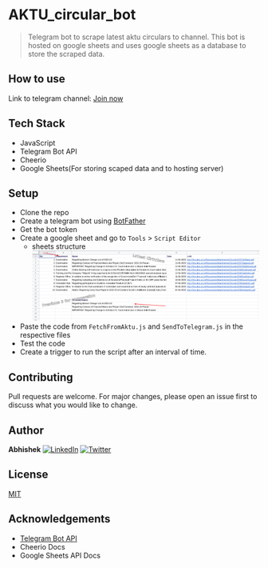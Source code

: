 # AKTU_circular_bot
> Telegram bot to scrape latest aktu circulars to channel. This bot is hosted on google sheets and uses google sheets as a database to store the scraped data.

## How to use
 Link to telegram channel: [Join now](https://t.me/aktucirculars)

## Tech Stack
- JavaScript
- Telegram Bot API
- Cheerio
- Google Sheets(For storing scaped data and to hosting server)

## Setup
- Clone the repo
- Create a telegram bot using [BotFather](https://t.me/BotFather)
- Get the bot token
- Create a google sheet and go to `Tools` > `Script Editor`
   - sheets structure
    ![sheets structure](./assets/sheets_structure.png)
- Paste the code from `FetchFromAktu.js` and `SendToTelegram.js` in the respective files
- Test the code
- Create a trigger to run the script after an interval of time.

## Contributing
Pull requests are welcome. For major changes, please open an issue first to discuss what you would like to change.

## Author
  **Abhishek** 
   [![LinkedIn](https://img.shields.io/badge/linkedin-%230077B5.svg?style=Social&logo=linkedin&logoColor=white)](https://www.linkedin.com/in/abhishek-maurya-284146260/)
    [![Twitter](https://img.shields.io/badge/twitter-%231DA1F2.svg?style=Social&logo=twitter&logoColor=white)](https://twitter.com/actuallyabhish)
    
## License
[MIT](https://choosealicense.com/licenses/mit/)


## Acknowledgements
- [Telegram Bot API](https://core.telegram.org/bots/api)
- Cheerio Docs
- Google Sheets API Docs 
